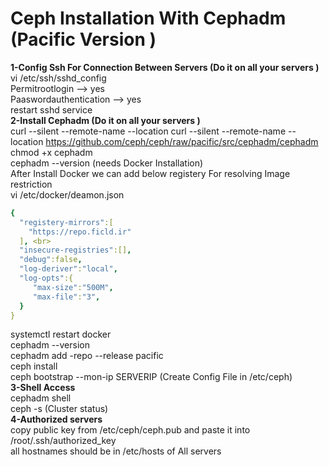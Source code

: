 # Ceph Installation With Cephadm (Pacific Version )
<b>1-Config Ssh For Connection Between Servers (Do it on all your servers )</b> <br>
vi /etc/ssh/sshd_config <br>
Permitrootlogin --> yes <br>
Paaswordauthentication --> yes <br>
restart sshd service <br>
<b>2-Install Cephadm  (Do it on all your servers )</b><br>
curl --silent --remote-name --location curl --silent --remote-name --location https://github.com/ceph/ceph/raw/pacific/src/cephadm/cephadm <br>
chmod +x cephadm <br>
cephadm --version (needs Docker Installation) <br>
After Install Docker we can add below registery For resolving Image restriction <br>
vi /etc/docker/deamon.json <br>
```yaml
{ 
  "registery-mirrors":[ 
    "https://repo.ficld.ir" 
  ], <br>
  "insecure-registries":[], 
  "debug":false,
  "log-deriver":"local", 
  "log-opts":{ 
     "max-size":"500M", 
     "max-file":"3", 
  } 
} 
```
systemctl restart docker <br>
cephadm --version <br>
cephadm add -repo --release pacific <br>
ceph install <br>
ceph bootstrap --mon-ip SERVERIP (Create Config File in /etc/ceph) <br>
<b>3-Shell Access </b><br> 
cephadm shell <br>
ceph -s (Cluster status)<br>
<b>4-Authorized servers </b><br>
copy public key from /etc/ceph/ceph.pub and paste it into /root/.ssh/authorized_key <br>
all hostnames should be in /etc/hosts of All servers <br>
